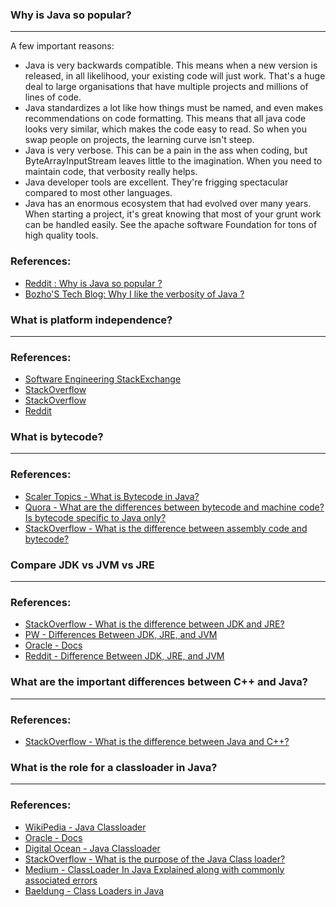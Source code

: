 ### Why is Java so popular?

---

A few important reasons:
- Java is very backwards compatible. This means when a new version is released, in all likelihood, your existing code will just work. That's a huge deal to large organisations that have multiple projects and millions of lines of code.
- Java standardizes a lot like how things must be named, and even makes recommendations on code formatting. This means that all java code looks very similar, which makes the code easy to read. So when you swap people on projects, the learning curve isn't steep.
- Java is very verbose. This can be a pain in the ass when coding, but ByteArrayInputStream leaves little to the imagination. When you need to maintain code, that verbosity really helps.
- Java developer tools are excellent. They're frigging spectacular compared to most other languages.
- Java has an enormous ecosystem that had evolved over many years. When starting a project, it's great knowing that most of your grunt work can be handled easily. See the apache software Foundation for tons of high quality tools.

### References:
- [Reddit : Why is Java so popular ?](https://www.reddit.com/r/java/comments/6jkaf3/why_is_java_so_popular_when_theres_a_number_of/?rdt=45683)
- [Bozho'S Tech Blog: Why I like the verbosity of Java ?](https://techblog.bozho.net/why-i-like-java-verbosity/)

### What is platform independence?

---

### References:
- [Software Engineering StackExchange](https://softwareengineering.stackexchange.com/questions/85175/what-is-the-exact-meaning-of-platform-independence)
- [StackOverflow](https://stackoverflow.com/questions/2748910/how-is-java-platform-independent-when-it-needs-a-jvm-to-run)
- [StackOverflow](https://stackoverflow.com/questions/65618221/what-does-platform-independent-languages-really-mean)
- [Reddit](https://www.reddit.com/r/java/comments/tplco2/how_is_java_platform_independent/)

### What is bytecode?

---

### References:
- [Scaler Topics - What is Bytecode in Java?](https://www.scaler.com/topics/what-is-byte-code-in-java/)
- [Quora - What are the differences between bytecode and machine code? Is bytecode specific to Java only?](https://www.quora.com/What-are-the-differences-between-bytecode-and-machine-code-Is-bytecode-specific-to-Java-only)
- [StackOverflow - What is the difference between assembly code and bytecode?](https://stackoverflow.com/questions/1782415/what-is-the-difference-between-assembly-code-and-bytecode)

### Compare JDK vs JVM vs JRE

---

### References:
- [StackOverflow - What is the difference between JDK and JRE?](https://stackoverflow.com/questions/1906445/what-is-the-difference-between-jdk-and-jre)
- [PW - Differences Between JDK, JRE, and JVM](https://www.pw.live/exams/gate/difference-between-jdk-jre-and-jvm/)
- [Oracle - Docs](https://docs.oracle.com/cd/E19455-01/806-3461/6jck06gqd/index.html)
- [Reddit - Difference Between JDK, JRE, and JVM](https://www.reddit.com/user/HDGTurkey/comments/12qk982/difference_between_jdk_jre_and_jvm/)

### What are the important differences between C++ and Java?

---

### References:
- [StackOverflow - What is the difference between Java and C++?](https://stackoverflow.com/questions/387256/what-is-the-difference-between-java-and-c)

### What is the role for a classloader in Java?

---

### References:
- [WikiPedia - Java Classloader](https://en.wikipedia.org/wiki/Java_Classloader)
- [Oracle - Docs](https://docs.oracle.com/javase%2F8%2Fdocs%2Fapi%2F%2F/java/lang/ClassLoader.html)
- [Digital Ocean - Java Classloader](https://www.digitalocean.com/community/tutorials/java-classloader)
- [StackOverflow - What is the purpose of the Java Class loader?](https://stackoverflow.com/questions/6519003/what-is-the-purpose-of-the-java-class-loader)
- [Medium - ClassLoader In Java Explained along with commonly associated errors](https://medium.com/@salvipriya97/classloader-in-java-explained-along-with-commonly-associated-errors-1538ff38254d)
- [Baeldung - Class Loaders in Java](https://www.baeldung.com/java-classloaders#:~:text=Class%20loaders%20are%20responsible%20for,programs%20thanks%20to%20class%20loaders.)
